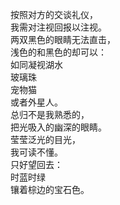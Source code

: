 <p class="has-line-data" data-line-start="0" data-line-end="15">按照对方的交谈礼仪，<br>
我需对注视回报以注视。<br>
两双黑色的眼睛无法直击，<br>
浅色的和黑色的却可以：<br>
如同凝视湖水<br>
玻璃珠<br>
宠物猫<br>
或者外星人。<br>
总归不是我熟悉的，<br>
把光吸入的幽深的眼睛。<br>
莹莹泛光的目光，<br>
我可读不懂。<br>
只好望回去：<br>
时蓝时绿<br>
镶着棕边的宝石色。</p>

